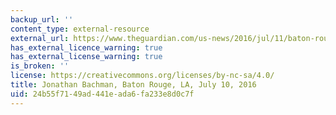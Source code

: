 ```yaml
---
backup_url: ''
content_type: external-resource
external_url: https://www.theguardian.com/us-news/2016/jul/11/baton-rouge-protester-photo-iesha-evans#img-1
has_external_licence_warning: true
has_external_license_warning: true
is_broken: ''
license: https://creativecommons.org/licenses/by-nc-sa/4.0/
title: Jonathan Bachman, Baton Rouge, LA, July 10, 2016
uid: 24b55f71-49ad-441e-ada6-fa233e8d0c7f
---
```

